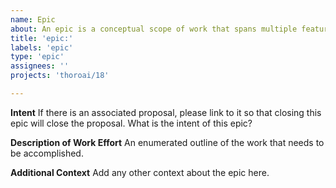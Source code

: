 ```yaml
---
name: Epic
about: An epic is a conceptual scope of work that spans multiple features or tasks
title: 'epic:'
labels: 'epic'
type: 'epic'
assignees: ''
projects: 'thoroai/18'

---
```

**Intent**
If there is an associated proposal, please link to it so that closing this epic will close the proposal.
What is the intent of this epic?

**Description of Work Effort**
An enumerated outline of the work that needs to be accomplished.

**Additional Context**
Add any other context about the epic here.


